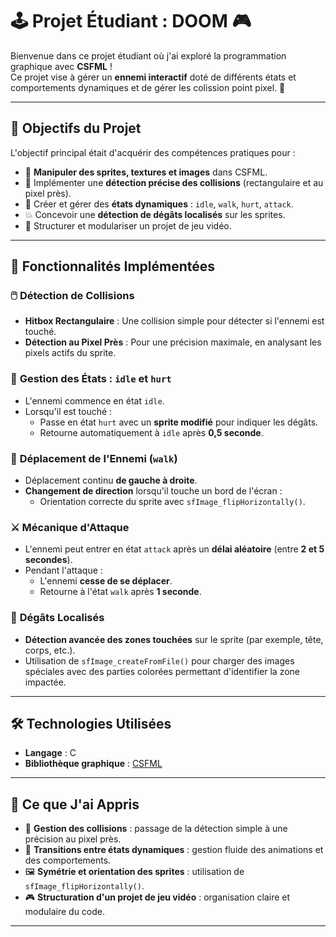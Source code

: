 # 🕹️ Projet Étudiant : DOOM 🎮

Bienvenue dans ce projet étudiant où j'ai exploré la programmation graphique avec **CSFML** !  
Ce projet vise à gérer un **ennemi interactif** doté de différents états et comportements dynamiques et de gérer les colission point pixel. 🚀

---

## 🌟 Objectifs du Projet

L'objectif principal était d'acquérir des compétences pratiques pour :  
- 🎨 **Manipuler des sprites, textures et images** dans CSFML.  
- 🎯 Implémenter une **détection précise des collisions** (rectangulaire et au pixel près).  
- 🔄 Créer et gérer des **états dynamiques** : `idle`, `walk`, `hurt`, `attack`.  
- 💥 Concevoir une **détection de dégâts localisés** sur les sprites.  
- 🧩 Structurer et modulariser un projet de jeu vidéo.  

---

## 🧩 Fonctionnalités Implémentées

### 🖱️ **Détection de Collisions**
- **Hitbox Rectangulaire** : Une collision simple pour détecter si l'ennemi est touché.  
- **Détection au Pixel Près** : Pour une précision maximale, en analysant les pixels actifs du sprite.  

### 🔴 **Gestion des États : `idle` et `hurt`**
- L'ennemi commence en état `idle`.  
- Lorsqu'il est touché :
  - Passe en état `hurt` avec un **sprite modifié** pour indiquer les dégâts.  
  - Retourne automatiquement à `idle` après **0,5 seconde**.  

### 🚶 **Déplacement de l'Ennemi (`walk`)**
- Déplacement continu **de gauche à droite**.  
- **Changement de direction** lorsqu'il touche un bord de l'écran :
  - Orientation correcte du sprite avec `sfImage_flipHorizontally()`.  

### ⚔️ **Mécanique d'Attaque**
- L'ennemi peut entrer en état `attack` après un **délai aléatoire** (entre **2 et 5 secondes**).  
- Pendant l'attaque :
  - L'ennemi **cesse de se déplacer**.  
  - Retourne à l'état `walk` après **1 seconde**.  

### 🎯 **Dégâts Localisés**
- **Détection avancée des zones touchées** sur le sprite (par exemple, tête, corps, etc.).  
- Utilisation de `sfImage_createFromFile()` pour charger des images spéciales avec des parties colorées permettant d'identifier la zone impactée.  

---

## 🛠️ Technologies Utilisées

- **Langage** : C  
- **Bibliothèque graphique** : [CSFML](https://www.sfml-dev.org/)  

---

## 🚀 Ce que J'ai Appris  

- 📏 **Gestion des collisions** : passage de la détection simple à une précision au pixel près.  
- 🔄 **Transitions entre états dynamiques** : gestion fluide des animations et des comportements.  
- 🖼️ **Symétrie et orientation des sprites** : utilisation de `sfImage_flipHorizontally()`.  
- 🎮 **Structuration d'un projet de jeu vidéo** : organisation claire et modulaire du code.  

---
